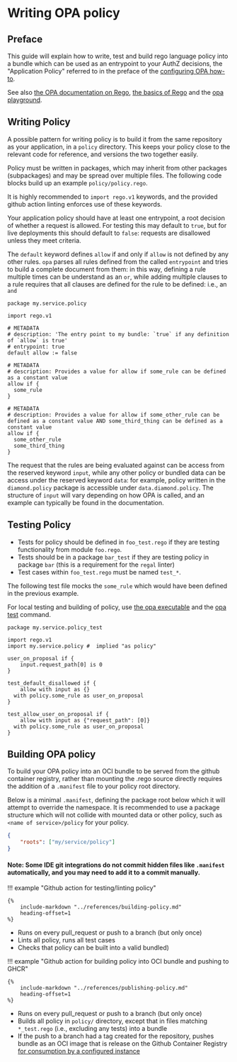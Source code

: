 # Writing OPA policy

## Preface

This guide will explain how to write, test and build rego language policy into a bundle which can be used as an entrypoint to your AuthZ decisions, the "Application Policy" referred to in the preface of the [configuring OPA how-to](configure-opa.md).

See also [the OPA documentation on Rego](https://www.openpolicyagent.org/docs/latest/policy-language/), [the basics of Rego](https://www.openpolicyagent.org/docs/latest/policy-language/#the-basics) and the [opa playground](https://play.openpolicyagent.org/).

## Writing Policy

A possible pattern for writing policy is to build it from the same repository as your application, in a `policy` directory. This keeps your policy close to the relevant code for reference, and versions the two together easily.

Policy must be written in packages, which may inherit from other packages (subpackages) and may be spread over multiple files. The following code blocks build up an example `policy/policy.rego`.

It is highly recommended to `import rego.v1` keywords, and the provided github action linting enforces use of these keywords.

Your application policy should have at least one entrypoint, a root decision of whether a request is allowed. For testing this may default to `true`, but for live deployments this should default to `false`: requests are disallowed unless they meet criteria.

The `default` keyword defines `allow` if and only if `allow` is not defined by any other rules. `opa` parses all rules defined from the called `entrypoint` and tries to build a complete document from them: in this way, defining a rule multiple times can be understand as an `or`, while adding multiple clauses to a rule requires that all clauses are defined for the rule to be defined: i.e., an `and`

```rego
package my.service.policy

import rego.v1

# METADATA
# description: 'The entry point to my bundle: `true` if any definition of `allow` is true'
# entrypoint: true
default allow := false

# METADATA
# description: Provides a value for allow if some_rule can be defined as a constant value
allow if {  
  some_rule
}

# METADATA
# description: Provides a value for allow if some_other_rule can be defined as a constant value AND some_third_thing can be defined as a constant value
allow if {
  some_other_rule
  some_third_thing
}
```

The request that the rules are being evaluated against can be access from the reserved keyword `input`, while any other policy or bundled data can be access under the reserved keyword `data`: for example, policy written in the `diamond.policy` package is accessible under `data.diamond.policy`. The structure of `input` will vary depending on how OPA is called, and an example can typically be found in the documentation.

## Testing Policy

- Tests for policy should be defined in `foo_test.rego` if they are testing functionality from module `foo.rego`.
- Tests should be in a package `bar_test` if they are testing policy in package `bar` (this is a requirement for the `regal` linter)
- Test cases within `foo_test.rego` must be named `test_*`.

The following test file mocks the `some_rule` which would have been defined in the previous example.

For local testing and building of policy, use [the opa executable](https://www.openpolicyagent.org/docs/latest/#1-download-opa) and the [opa test](https://www.openpolicyagent.org/docs/latest/cli/#opa-test) command.

```rego
package my.service.policy_test

import rego.v1
import my.service.policy #  implied "as policy"

user_on_proposal if {
	input.request_path[0] is 0
}

test_default_disallowed if {
	allow with input as {} 
  with policy.some_rule as user_on_proposal
}

test_allow_user_on_proposal if {
	allow with input as {"request_path": [0]} 
  with policy.some_rule as user_on_proposal
}
```

## Building OPA policy

To build your OPA policy into an OCI bundle to be served from the github container registry, rather than mounting the .rego source directly requires the addition of a `.manifest` file to your policy root directory.

Below is a minimal `.manifest`, defining the package root below which it will attempt to override the namespace. It is recommended to use a package structure which will not collide with mounted data or other policy, such as `<name of service>/policy` for your policy.

```json
{
    "roots": ["my/service/policy"]
}
```

#### Note: Some IDE git integrations do not commit hidden files like `.manifest` automatically, and you may need to add it to a commit manually.

!!! example "Github action for testing/linting policy"

    {%
        include-markdown "../references/building-policy.md"
        heading-offset=1
    %}

- Runs on every pull_request or push to a branch (but only once)
- Lints all policy, runs all test cases
- Checks that policy can be built into a valid bundled)

!!! example "Github action for building policy into OCI bundle and pushing to GHCR"

    {%
        include-markdown "../references/publishing-policy.md"
        heading-offset=1
    %}

- Runs on every pull_request or push to a branch (but only once)
- Builds all policy in `policy/` directory, except that in files matching `*_test.rego` (i.e., excluding any tests) into a bundle
- If the push to a branch had a tag created for the repository, pushes bundle as an OCI image that is release on the Github Container Registry [for consumption by a configured instance](configure-opa.md)
